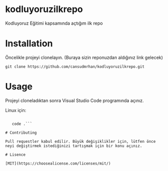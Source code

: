 # kodluyoruzilkrepo

Kodluyoruz Eğitimi kapsamında açtığım ilk repo

# Installation

Öncelikle projeyi clonelayın. (Buraya sizin reponuzdan aldığınız link gelecek)

`git clone https://github.com/cansudmrhan/kodluyoruzilkrepo.git`

# Usage

Projeyi cloneladıktan sonra Visual Studio Code programında açınız.

Linux için:

````cd kodluyoruzilkrepo

   code .```

# Contributing

Pull requestler kabul edilir. Büyük değişiklikler için, lütfen önce neyi değiştirmek istediğinizi tartışmak için bir konu açınız.

# Lisence

[MIT](https://choosealicense.com/licenses/mit/)

````
